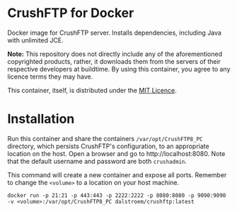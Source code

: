 # CrushFTP for Docker
Docker image for CrushFTP server. Installs dependencies, including Java with unlimited JCE.

**Note:** This repository does not directly include any of the aforementioned copyrighted products, rather, it downloads them from the servers of their respective developers at buildtime. By using this container, you agree to any licence terms they may have.

This container, itself, is distributed under the [MIT Licence](https://github.com/Dalstroem/Docker-CrushFTP/blob/master/LICENSE).

# Installation
Run this container and share the containers `/var/opt/CrushFTP8_PC` directory, which persists CrushFTP's configuration, to an appropriate location on the host. Open a browser and go to http://localhost:8080. Note that the default username and password are both `crushadmin`.

This command will create a new container and expose all ports. Remember to change the `<volume>` to a location on your host machine.

```
docker run -p 21:21 -p 443:443 -p 2222:2222 -p 8080:8080 -p 9090:9090 -v <volume>:/var/opt/CrushFTP8_PC dalstroem/crushftp:latest
```
